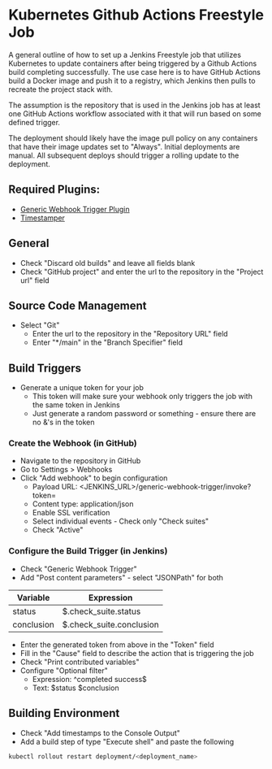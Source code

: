 # Kubernetes Github Actions Freestyle Job

A general outline of how to set up a Jenkins Freestyle job that utilizes Kubernetes to update containers after being triggered by a Github Actions build completing successfully. The use case here is to have GitHub Actions build a Docker image and push it to a registry, which Jenkins then pulls to recreate the project stack with.

The assumption is the repository that is used in the Jenkins job has at least one GitHub Actions workflow associated with it that will run based on some defined trigger.

The deployment should likely have the image pull policy on any containers that have their image updates set to "Always". Initial deployments are manual. All subsequent deploys should trigger a rolling update to the deployment.

## Required Plugins:

* [Generic Webhook Trigger Plugin](https://plugins.jenkins.io/generic-webhook-trigger/)
* [Timestamper](https://plugins.jenkins.io/timestamper/)

## General

* Check "Discard old builds" and leave all fields blank
* Check "GitHub project" and enter the url to the repository in the "Project url" field

## Source Code Management

* Select "Git"
  * Enter the url to the repository in the "Repository URL" field
  * Enter "*/main" in the "Branch Specifier" field

## Build Triggers

* Generate a unique token for your job
  * This token will make sure your webhook only triggers the job with the same token in Jenkins
  * Just generate a random password or something - ensure there are no &'s in the token

### Create the Webhook (in GitHub)

* Navigate to the repository in GitHub
* Go to Settings > Webhooks
* Click "Add webhook" to begin configuration
  * Payload URL: <JENKINS_URL>/generic-webhook-trigger/invoke?token=<TOKEN>
  * Content type: application/json
  * Enable SSL verification
  * Select individual events - Check only "Check suites"
  * Check "Active"

### Configure the Build Trigger (in Jenkins)

* Check "Generic Webhook Trigger"
* Add "Post content parameters" - select "JSONPath" for both

| Variable   | Expression               |
| ---------- | ------------------------ |
| status     | $.check_suite.status     |
| conclusion | $.check_suite.conclusion |

* Enter the generated token from above in the "Token" field
* Fill in the "Cause" field to describe the action that is triggering the job
* Check "Print contributed variables"
* Configure "Optional filter"
  * Expression: ^completed success$
  * Text: $status $conclusion

## Building Environment

* Check "Add timestamps to the Console Output"
* Add a build step of type "Execute shell" and paste the following

``` bash
kubectl rollout restart deployment/<deployment_name>
```
